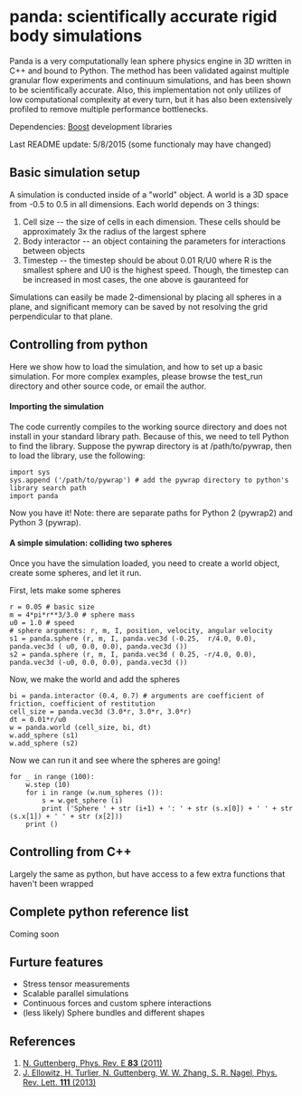 # panda: scientifically accurate rigid body simulations

Panda is a very computationally lean sphere physics engine in 3D written in C++ and bound to Python. The method has been validated against multiple granular flow experiments and continuum simulations, and has been shown to be scientifically accurate. Also, this implementation not only utilizes of low computational complexity at every turn, but it has also been extensively profiled to remove multiple performance bottlenecks.

Dependencies: [Boost](http://www.boost.org/) development libraries

Last README update: 5/8/2015 (some functionaly may have changed)

## Basic simulation setup

A simulation is conducted inside of a "world" object. A world is a 3D space from -0.5 to 0.5 in all dimensions. Each world depends on 3 things:

1. Cell size -- the size of cells in each dimension. These cells should be approximately 3x the radius of the largest sphere
2. Body interactor -- an object containing the parameters for interactions between objects
3. Timestep -- the timestep should be about 0.01 R/U0 where R is the smallest sphere and U0 is the highest speed. Though, the timestep can be increased in most cases, the one above is gauranteed for 

Simulations can easily be made 2-dimensional by placing all spheres in a plane, and significant memory can be saved by not resolving the grid perpendicular to that plane.

## Controlling from python

Here we show how to load the simulation, and how to set up a basic simulation. For more complex examples, please browse the test_run directory and other source code, or email the author.

#### Importing the simulation

The code currently compiles to the working source directory and does not install in your standard library path. Because of this, we need to tell Python to find the library. Suppose the pywrap directory is at /path/to/pywrap, then to load the library, use the following:

    import sys
    sys.append ('/path/to/pywrap') # add the pywrap directory to python's library search path
    import panda

Now you have it! Note: there are separate paths for Python 2 (pywrap2) and Python 3 (pywrap).

#### A simple simulation: colliding two spheres
Once you have the simulation loaded, you need to create a world object, create some spheres, and let it run.

First, lets make some spheres

    r = 0.05 # basic size
    m = 4*pi*r**3/3.0 # sphere mass
    u0 = 1.0 # speed
    # sphere arguments: r, m, I, position, velocity, angular velocity
    s1 = panda.sphere (r, m, I, panda.vec3d (-0.25,  r/4.0, 0.0), panda.vec3d ( u0, 0.0, 0.0), panda.vec3d ())
    s2 = panda.sphere (r, m, I, panda.vec3d ( 0.25, -r/4.0, 0.0), panda.vec3d (-u0, 0.0, 0.0), panda.vec3d ())

Now, we make the world and add the spheres

    bi = panda.interactor (0.4, 0.7) # arguments are coefficient of friction, coefficient of restitution
    cell_size = panda.vec3d (3.0*r, 3.0*r, 3.0*r)
    dt = 0.01*r/u0
    w = panda.world (cell_size, bi, dt)
    w.add_sphere (s1)
    w.add_sphere (s2)

Now we can run it and see where the spheres are going!

    for _ in range (100):
        w.step (10)
        for i in range (w.num_spheres ()):
            s = w.get_sphere (i)
            print ('Sphere ' + str (i+1) + ': ' + str (s.x[0]) + ' ' + str (s.x[1]) + ' ' + str (x[2]))
        print ()

## Controlling from C++
Largely the same as python, but have access to a few extra functions that haven't been wrapped

## Complete python reference list
Coming soon

## Furture features
* Stress tensor measurements
* Scalable parallel simulations
* Continuous forces and custom sphere interactions
* (less likely) Sphere bundles and different shapes

## References
1. [N. Guttenberg, Phys. Rev. E **83** (2011)](http://journals.aps.org/pre/abstract/10.1103/PhysRevE.83.051306)
2. [J. Ellowitz, H. Turlier, N. Guttenberg, W. W. Zhang, S. R. Nagel, Phys. Rev. Lett. **111** (2013)](http://journals.aps.org/prl/abstract/10.1103/PhysRevLett.111.168001)
